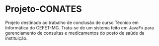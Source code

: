 # Projeto-CONATES
Projeto destinado ao trabalho de conclusão de curso Técnico em Informática do CEFET-MG. Trata-se de um sistema feito em JavaFx para gerenciamento de consultas e medicamentos do posto de saúde da instituição.

